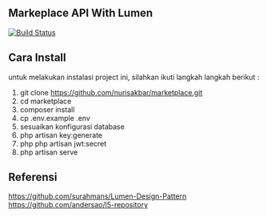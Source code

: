 ## Markeplace API With Lumen
[![Build Status](https://www.travis-ci.com/nurisakbar/marketplace.svg?branch=main)](https://www.travis-ci.com/nurisakbar/marketplace)

## Cara Install 
untuk melakukan instalasi project ini, silahkan ikuti langkah langkah berikut :
1. git clone https://github.com/nurisakbar/marketplace.git
2. cd marketplace
3. composer install
4. cp .env.example .env
5. sesuaikan konfigurasi database
6. php artisan key:generate
7. php php artisan jwt:secret
8. php artisan serve

## Referensi
https://github.com/surahmans/Lumen-Design-Pattern<br>
https://github.com/andersao/l5-repository
